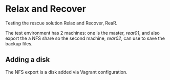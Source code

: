 # Relax and Recover

Testing the rescue solution Relax and Recover, ReaR.

The test environment has 2 machines: one is the master, _rear01_, and also export the a NFS share so the second machine, _rear02_, can use to save the backup files.

## Adding a disk

The NFS export is a disk added via Vagrant configuration.

